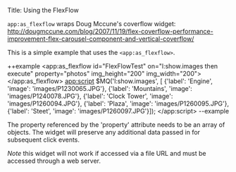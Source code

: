Title: Using the FlexFlow

`app:as_flexflow` wraps Doug Mccune's coverflow widget: http://dougmccune.com/blog/2007/11/19/flex-coverflow-performance-improvement-flex-carousel-component-and-vertical-coverflow/

This is a simple example that uses the `<app:as_flexflow>`.
	
++example
<app:as_flexflow id="FlexFlowTest" on="l:show.images then execute" property="photos" img_height="200" img_width="200"></app:as_flexflow>
<app:script>
    $MQ('l:show.images', [
        {'label': 'Engine', 'image': 'images/P1230065.JPG'},
        {'label': 'Mountains', 'image': 'images/P1240078.JPG'},
        {'label': 'Clock Tower', 'image': 'images/P1260094.JPG'},
        {'label': 'Plaza', 'image': 'images/P1260095.JPG'},
        {'label': 'Steet', 'image': 'images/P1260097.JPG'}]);
</app:script>
--example

The property referenced by the 'property' attribute needs to be an array of objects. The widget will preserve any additional data passed in for subsequent click events.  

*Note* this widget will not work if accessed via a file URL and must be accessed through a web server.  
